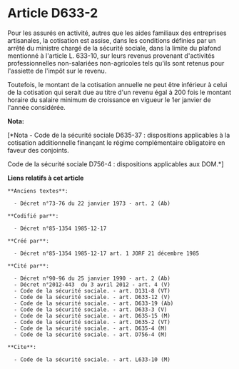 # Article D633-2

Pour les assurés en activité, autres que les aides familiaux des entreprises artisanales, la cotisation est assise, dans les
conditions définies par un arrêté du ministre chargé de la sécurité sociale, dans la limite du plafond mentionné à l'article
L. 633-10, sur leurs revenus provenant d'activités professionnelles non-salariées non-agricoles tels qu'ils sont retenus pour
l'assiette de l'impôt sur le revenu. 

Toutefois, le montant de la cotisation annuelle ne peut être inférieur à celui de la cotisation qui serait due au titre d'un
revenu égal à 200 fois le montant horaire du salaire minimum de croissance en vigueur le 1er janvier de l'année considérée.

**Nota:**

[*Nota - Code de la sécurité sociale D635-37 : dispositions applicables à la cotisation additionnelle finançant le régime
complémentaire obligatoire en faveur des conjoints.

Code de la sécurité sociale D756-4 : dispositions applicables aux DOM.*]

**Liens relatifs à cet article**

	**Anciens textes**:

	  - Décret n°73-76 du 22 janvier 1973 - art. 2 (Ab)

	**Codifié par**:

	  - Décret n°85-1354 1985-12-17

	**Créé par**:

	  - Décret n°85-1354 1985-12-17 art. 1 JORF 21 décembre 1985

	**Cité par**:

	  - Décret n°90-96 du 25 janvier 1990 - art. 2 (Ab)
	  - Décret n°2012-443  du 3 avril 2012 - art. 4 (V)
	  - Code de la sécurité sociale. - art. D131-8 (VT)
	  - Code de la sécurité sociale. - art. D633-12 (V)
	  - Code de la sécurité sociale. - art. D633-19 (Ab)
	  - Code de la sécurité sociale. - art. D633-3 (V)
	  - Code de la sécurité sociale. - art. D635-15 (M)
	  - Code de la sécurité sociale. - art. D635-2 (VT)
	  - Code de la sécurité sociale. - art. D635-4 (M)
	  - Code de la sécurité sociale. - art. D756-4 (M)

	**Cite**:

	  - Code de la sécurité sociale. - art. L633-10 (M)
